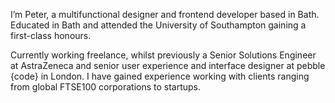 I’m Peter, a multifunctional designer and frontend developer based in Bath. Educated in Bath and attended the University of Southampton gaining a first-class honours.

Currently working freelance, whilst previously a Senior Solutions Engineer at AstraZeneca and senior user experience and interface designer at pebble {code} in London. I have gained experience working with clients ranging from global FTSE100 corporations to startups.
